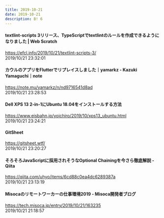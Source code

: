 ```yaml
---
title: 2019-10-21
date: 2019-10-21
description: B! 6
---
```


####                 textlint-scripts 3リリース、TypeScriptでtextlintのルールを作成できるようになりました | Web Scratch            
https://efcl.info/2019/10/21/textlint-scripts-3/<br>
2019/10/21 23:32:01<br>


#### カウルのアプリをFlutterでリプレイスしました｜yamarkz - Kazuki Yamaguchi｜note
https://note.mu/yamarkz/n/nd9716541d8ad<br>
2019/10/21 23:28:53<br>


#### Dell XPS 13 2-in-1にUbuntu 18.04をインストールする方法
https://www.eisbahn.jp/yoichiro/2019/10/xps13_ubuntu.html<br>
2019/10/21 23:24:21<br>


#### GitSheet
https://gitsheet.wtf/<br>
2019/10/21 23:20:27<br>


#### そろそろJavaScriptに採用されそうなOptional Chainingを今さら徹底解説 - Qiita
https://qiita.com/uhyo/items/6cd88c0ea4dc6289387a<br>
2019/10/21 23:13:19<br>


#### Misocaのリモートワーカーの仕事環境2019 - Misoca開発者ブログ
https://tech.misoca.jp/entry/2019/10/21/163235<br>
2019/10/21 21:18:57<br>



